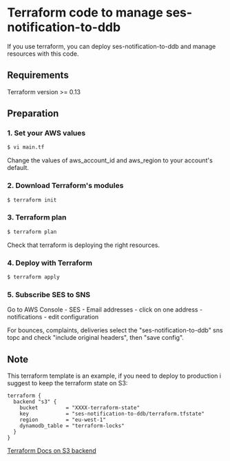 # Terraform code to manage ses-notification-to-ddb

If you use terraform, you can deploy ses-notification-to-ddb and manage resources with this code.

## Requirements

Terraform version >= 0.13

## Preparation

### 1. Set your AWS values

```bash
$ vi main.tf
```
Change the values of aws_account_id and aws_region to your account's default.

### 2. Download Terraform's modules

```bash
$ terraform init
```

### 3. Terraform plan

```bash
$ terraform plan
```
Check that terraform is deploying the right resources.

### 4. Deploy with Terraform

```bash
$ terraform apply
```

### 5. Subscribe SES to SNS

Go to AWS Console - SES - Email addresses - click on one address - notifications - edit configuration  
  
For bounces, complaints, deliveries select the "ses-notification-to-ddb" sns topc and check "include original headers", then "save config".

## Note

This terraform template is an example, if you need to deploy to production i suggest to keep the terraform state on S3:

```
terraform {
  backend "s3" {
    bucket         = "XXXX-terraform-state"
    key            = "ses-notification-to-ddb/terraform.tfstate"
    region         = "eu-west-1"
    dynamodb_table = "terraform-locks"
  }
}
```

[Terraform Docs on S3 backend](https://www.terraform.io/docs/language/settings/backends/s3.html)
